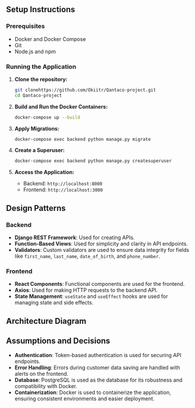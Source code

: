 ## Setup Instructions

### Prerequisites

- Docker and Docker Compose
- Git
- Node.js and npm

### Running the Application

1. **Clone the repository:**

    ```sh
    git clonehttps://github.com/Okiitr/Qantaco-project.git
    cd Qantaco-project
    ```

2. **Build and Run the Docker Containers:**

    ```sh
    docker-compose up --build
    ```

4. **Apply Migrations:**

    ```sh
    docker-compose exec backend python manage.py migrate
    ```

5. **Create a Superuser:**

    ```sh
    docker-compose exec backend python manage.py createsuperuser
    ```

6. **Access the Application:**

    - Backend: `http://localhost:8000`
    - Frontend: `http://localhost:3000`

## Design Patterns

### Backend

- **Django REST Framework**: Used for creating APIs.
- **Function-Based Views**: Used for simplicity and clarity in API endpoints.
- **Validators**: Custom validators are used to ensure data integrity for fields like `first_name`, `last_name`, `date_of_birth`, and `phone_number`.

### Frontend

- **React Components**: Functional components are used for the frontend.
- **Axios**: Used for making HTTP requests to the backend API.
- **State Management**: `useState` and `useEffect` hooks are used for managing state and side effects.

## Architecture Diagram


## Assumptions and Decisions

- **Authentication**: Token-based authentication is used for securing API endpoints.
- **Error Handling**: Errors during customer data saving are handled with alerts on the frontend.
- **Database**: PostgreSQL is used as the database for its robustness and compatibility with Docker.
- **Containerization**: Docker is used to containerize the application, ensuring consistent environments and easier deployment.
